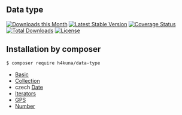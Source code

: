 ## Data type

[![Downloads this Month](https://img.shields.io/packagist/dm/h4kuna/data-type.svg)](https://packagist.org/packages/h4kuna/data-type)
[![Latest Stable Version](https://poser.pugx.org/h4kuna/data-type/v/stable?format=flat)](https://packagist.org/packages/h4kuna/data-type)
[![Coverage Status](https://coveralls.io/repos/github/h4kuna/data-type/badge.svg?branch=master)](https://coveralls.io/github/h4kuna/data-type?branch=master)
[![Total Downloads](https://poser.pugx.org/h4kuna/data-type/downloads?format=flat)](https://packagist.org/packages/h4kuna/data-type)
[![License](https://poser.pugx.org/h4kuna/data-type/license?format=flat)](https://packagist.org/packages/h4kuna/data-type)


Installation by composer
-----------------------
```sh
$ composer require h4kuna/data-type
```

- [Basic](src/Basic)
- [Collection](src/Collection)
- czech [Date](src/Date)
- [Iterators](src/Iterators)
- [GPS](src/Location)
- [Number](src/Number)
